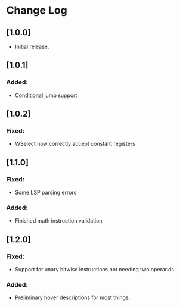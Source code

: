 # Change Log

## [1.0.0]

- Initial release.

## [1.0.1]

### Added:
- Conditional jump support

## [1.0.2]

### Fixed:
- WSelect now correctly accept constant registers

## [1.1.0]

### Fixed:
- Some LSP parsing errors

### Added:
- Finished math instruction validation

## [1.2.0]

### Fixed:
- Support for unary bitwise instructions not needing two operands

### Added:
- Preliminary hover descriptions for most things.
